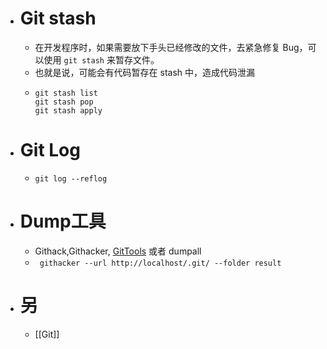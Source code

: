 - # Git stash
	- 在开发程序时，如果需要放下手头已经修改的文件，去紧急修复 Bug，可以使用 `git stash` 来暂存文件。
	- 也就是说，可能会有代码暂存在 stash 中，造成代码泄漏
	- ```shell
	  git stash list
	  git stash pop
	  git stash apply
	  ```
- # Git Log
	- ```
	  git log --reflog
	  ```
- # Dump工具
	- Githack,Githacker, [GitTools](https://github.com/internetwache/GitTools) 或者 dumpall
	- ` githacker --url http://localhost/.git/ --folder result`
- # 另
	- [[Git]]